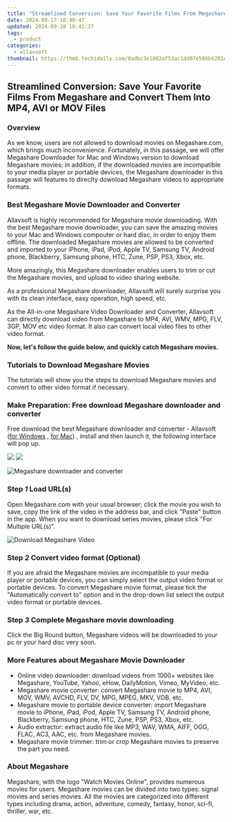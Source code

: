 ```yaml
---
title: "Streamlined Conversion: Save Your Favorite Films From Megashare and Convert Them Into MP4, AVI or MOV Files"
date: 2024-09-17 10:40:47
updated: 2024-09-20 10:41:37
tags:
  - product
categories:
  - allavsoft
thumbnail: https://thmb.techidaily.com/8adbc3e1002af53ac1dd07e595b9201d8f833bc6b6d5a625a2b610c81d2e7f3d.jpg
---
```


## Streamlined Conversion: Save Your Favorite Films From Megashare and Convert Them Into MP4, AVI or MOV Files

### Overview

As we know, users are not allowed to download movies on Megashare.com, which brings much inconvenience. Fortunately, in this passage, we will offer Megashare Downloader for Mac and Windows version to download Megashare movies; in addition, if the downloaded movies are incompatible to your media player or portable devices, the Megashare downloader in this passage will features to direclty download Megashare videos to appropriate formats.

### Best Megashare Movie Downloader and Converter

Allavsoft is highly recommended for Megashare movie downloading. With the best Megashare movie downloader, you can save the amazing movies to your Mac and Windows compouter or hard disc, in order to enjoy them offline. The downloaded Megashare movies are allowed to be converted and imported to your iPhone, iPad, iPod, Apple TV, Samsung TV, Android phone, Blackberry, Samsung phone, HTC, Zune, PSP, PS3, Xbox, etc.

More amazingly, this Megashare downloader enables users to trim or cut the Megashare movies, and upload to video sharing website.

As a professional Megashare downloader, Allavsoft will surely surprise you with its clean interface, easy operation, high speed, etc.

As the All-in-one Megashare Video Downloader and Converter, Allavsoft can directly download video from Megashare to MP4, AVI, WMV, MPG, FLV, 3GP, MOV etc video format. It also can convert local video files to other video format.

**Now, let's follow the guide below, and quickly catch Megashare movies.**

### Tutorials to Download Megashare Movies

The tutorials will show you the steps to download Megashare movies and convert to other video format if necessary.

### Make Preparation: Free download Megashare downloader and converter

Free download the best Megashare downloader and converter - Allavsoft ([for Windows](https://tools.techidaily.com/allavsoft/products/) , [for Mac](https://tools.techidaily.com/allavsoft/products/)) , install and then launch it, the following interface will pop up.

[![](https://www.allavsoft.com/how-to/../images/how-to/free-download-win.jpg)](https://tools.techidaily.com/allavsoft/products/) [![](https://www.allavsoft.com/how-to/../images/how-to/free-download-mac.jpg)](https://tools.techidaily.com/allavsoft/products/)

![Megashare downloader and converter](https://www.allavsoft.com/how-to/../images/allavsoft/screen-shot-600.jpg)

### Step _1_ Load URL(s)

Open Megashare.com with your usual browser; click the movie you wish to save, copy the link of the video in the address bar, and click "Paste" button in the app. When you want to download series movies, please click "For Multiple URL(s)".

![Download Megashare Video](https://www.allavsoft.com/how-to/../images/how-to/megashare-video-downloader-converter/megashare-video-download.jpg)

### Step _2_ Convert video format (Optional)

If you are afraid the Megashare movies are incompatible to your media player or portable devices, you can simply select the output video format or portable devices. To convert Megashare movie format, please tick the "Automatically convert to" option and in the drop-down list select the output video format or portable devices.

### Step _3_ Complete Megashare movie downloading

Click the Big Round button, Megashare videos will be downloaded to your pc or your hard disc very soon.

### More Features about Megashare Movie Downloader

* Online video downloader: download videos from 1000+ websites like Megashare, YouTube, Yahoo, eHow, DailyMotion, Vimeo, MyVideo, etc.
* Megashare movie converter: convert Megashare movie to MP4, AVI, MOV, WMV, AVCHD, FLV, DV, MPG, MPEG, MKV, VOB, etc.
* Megashare movie to portable device converter: import Megashare movie to iPhone, iPad, iPod, Apple TV, Samsung TV, Android phone, Blackberry, Samsung phone, HTC, Zune, PSP, PS3, Xbox, etc.
* Audio extractor: extract audio file like MP3, WAV, WMA, AIFF, OGG, FLAC, AC3, AAC, etc. from Megashare movies.
* Megashare movie trimmer: trim or crop Megashare movies to preserve the part you need.

### About Megashare

Megashare, with the logo "Watch Movies Online", provides numerous movies for users. Megashare movies can be divided into two types: signal movies and series movies. All the movies are categorized into different types including drama, action, adventure, comedy, fantasy, honor, sci-fi, thriller, war, etc.

<ins class="adsbygoogle"
     style="display:block"
     data-ad-format="autorelaxed"
     data-ad-client="ca-pub-7571918770474297"
     data-ad-slot="1223367746"></ins>



<ins class="adsbygoogle"
     style="display:block"
     data-ad-client="ca-pub-7571918770474297"
     data-ad-slot="8358498916"
     data-ad-format="auto"
     data-full-width-responsive="true"></ins>
